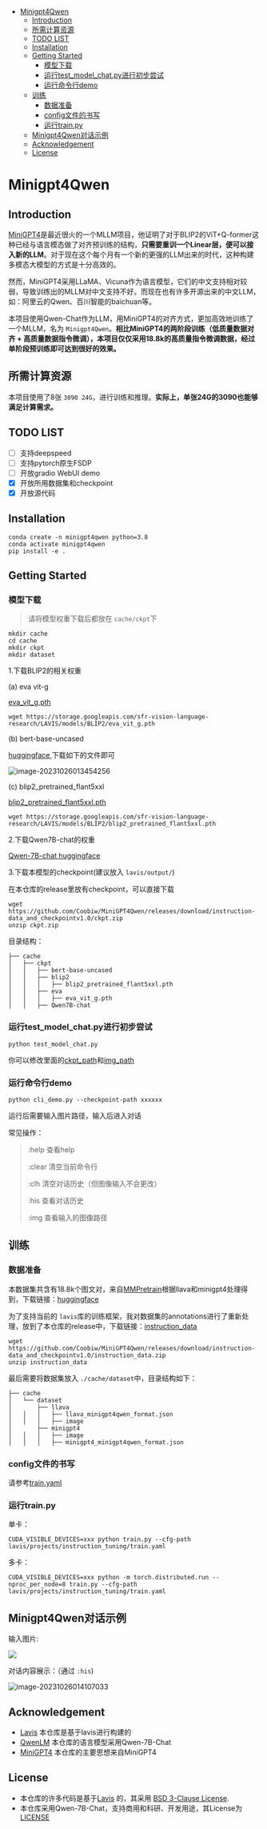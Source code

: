 - [Minigpt4Qwen](#minigpt4qwen)
  - [Introduction](#introduction)
  - [所需计算资源](#所需计算资源)
  - [TODO LIST](#todo-list)
  - [Installation](#installation)
  - [Getting Started](#getting-started)
    - [模型下载](#模型下载)
    - [运行test\_model\_chat.py进行初步尝试](#运行test_model_chatpy进行初步尝试)
    - [运行命令行demo](#运行命令行demo)
  - [训练](#训练)
    - [数据准备](#数据准备)
    - [config文件的书写](#config文件的书写)
    - [运行train.py](#运行trainpy)
  - [Minigpt4Qwen对话示例](#minigpt4qwen对话示例)
  - [Acknowledgement](#acknowledgement)
  - [License](#license)

# Minigpt4Qwen

## Introduction

[MiniGPT4](https://github.com/Vision-CAIR/MiniGPT-4)是最近很火的一个MLLM项目，他证明了对于BLIP2的ViT+Q-former这种已经与语言模态做了对齐预训练的结构，**只需要重训一个Linear层，便可以接入新的LLM**。对于现在这个每个月有一个新的更强的LLM出来的时代，这种构建多模态大模型的方式是十分高效的。

然而，MiniGPT4采用LLaMA、Vicuna作为语言模型，它们的中文支持相对较弱，导致训练出的MLLM对中文支持不好。而现在也有许多开源出来的中文LLM，如：阿里云的Qwen、百川智能的baichuan等。

本项目使用Qwen-Chat作为LLM，用MiniGPT4的对齐方式，更加高效地训练了一个MLLM，名为 `Minigpt4Qwen`。**相比MiniGPT4的两阶段训练（低质量数据对齐 + 高质量数据指令微调），本项目仅仅采用18.8k的高质量指令微调数据，经过单阶段预训练即可达到很好的效果。**

## 所需计算资源

本项目使用了8张 `3090 24G`，进行训练和推理。**实际上，单张24G的3090也能够满足计算需求。**

## TODO LIST

- [ ] 支持deepspeed
- [ ] 支持pytorch原生FSDP
- [ ] 开放gradio WebUI demo
- [X] 开放所用数据集和checkpoint
- [X] 开放源代码

## Installation

```
conda create -n minigpt4qwen python=3.8
conda activate minigpt4qwen
pip install -e .
```

## Getting Started

### 模型下载

> 请将模型权重下载后都放在 `cache/ckpt`下

```
mkdir cache
cd cache
mkdir ckpt
mkdir dataset
```

1.下载BLIP2的相关权重

(a) eva vit-g

[eva_vit_g.pth](https://storage.googleapis.com/sfr-vision-language-research/LAVIS/models/BLIP2/eva_vit_g.pth)

```
wget https://storage.googleapis.com/sfr-vision-language-research/LAVIS/models/BLIP2/eva_vit_g.pth
```

(b) bert-base-uncased

[huggingface](https://huggingface.co/bert-base-uncased/tree/main),下载如下的文件即可

![image-20231026013454256](./assets/image-20231026013454256.png)

(c) blip2_pretrained_flant5xxl

[blip2_pretrained_flant5xxl.pth](https://storage.googleapis.com/sfr-vision-language-research/LAVIS/models/BLIP2/blip2_pretrained_flant5xxl.pth)

```
wget https://storage.googleapis.com/sfr-vision-language-research/LAVIS/models/BLIP2/blip2_pretrained_flant5xxl.pth
```

2.下载Qwen7B-chat的权重

[Qwen-7B-chat huggingface](https://huggingface.co/Qwen/Qwen-7B-Chat)

3.下载本模型的checkpoint(建议放入 `lavis/output/`)

在本仓库的release里放有checkpoint，可以直接下载

```
wget https://github.com/Coobiw/MiniGPT4Qwen/releases/download/instruction-data_and_checkpointv1.0/ckpt.zip
unzip ckpt.zip
```

目录结构：

```
├── cache
│   ├── ckpt
│   │   ├── bert-base-uncased
│   │   ├── blip2
│   │   │   ├── blip2_pretrained_flant5xxl.pth
│   │   ├── eva
│   │   │   ├── eva_vit_g.pth
│   │   ├── Qwen7B-chat
```

### 运行test_model_chat.py进行初步尝试

```
python test_model_chat.py
```

你可以修改里面的[ckpt_path](https://github.com/Coobiw/MiniGPT4Qwen/blob/8fe80125b91af858b528d74c13c40fbb2fd90ad5/test_model_chat.py#L14)和[img_path](https://github.com/Coobiw/MiniGPT4Qwen/blob/8fe80125b91af858b528d74c13c40fbb2fd90ad5/test_model_chat.py#L16)

### 运行命令行demo

```
python cli_demo.py --checkpoint-path xxxxxx
```

运行后需要输入图片路径，输入后进入对话

常见操作：

> :help 查看help
>
> :clear 清空当前命令行
>
> :clh 清空对话历史（但图像输入不会更改）
>
> :his 查看对话历史
>
> :img 查看输入的图像路径

## 训练

### 数据准备

本数据集共含有18.8k个图文对，来自[MMPretrain](https://github.com/open-mmlab/mmpretrain)根据llava和minigpt4处理得到，下载链接：[huggingface](https://huggingface.co/datasets/deepHug/minigpt4_training_for_MMPretrain)

为了支持当前的 `lavis`库的训练框架，我对数据集的annotations进行了重新处理，放到了本仓库的release中，下载链接：[instruction_data](https://github.com/Coobiw/MiniGPT4Qwen/releases/download/instruction-data_and_checkpointv1.0/instruction_data.zip)

```
wget https://github.com/Coobiw/MiniGPT4Qwen/releases/download/instruction-data_and_checkpointv1.0/instruction_data.zip
unzip instruction_data
```

最后需要将数据集放入 `./cache/dataset`中，目录结构如下：

```
├── cache
│   └── dataset
│       ├── llava
│   │   │   ├── llava_minigpt4qwen_format.json
│   │   │   ├── image
│       ├── minigpt4
│   │   │   ├── image
│   │   │   ├── minigpt4_minigpt4qwen_format.json
```

### config文件的书写

请参考[train.yaml](https://github.com/Coobiw/MiniGPT4Qwen/blob/master/lavis/projects/instruction_tuning/train.yaml)

### 运行train.py

单卡：

```
CUDA_VISIBLE_DEVICES=xxx python train.py --cfg-path lavis/projects/instruction_tuning/train.yaml
```

多卡：

```
CUDA_VISIBLE_DEVICES=xxx python -m torch.distributed.run --nproc_per_node=8 train.py --cfg-path lavis/projects/instruction_tuning/train.yaml
```

## Minigpt4Qwen对话示例

输入图片:

 ![](./examples/minigpt4_image_3.jpg)

对话内容展示：（通过 `:his`)

![image-20231026014107033](./assets/image-20231026014107033.png)

## Acknowledgement

- [Lavis](https://github.com/salesforce/LAVIS) 本仓库是基于lavis进行构建的
- [QwenLM](https://github.com/QwenLM/Qwen) 本仓库的语言模型采用Qwen-7B-Chat
- [MiniGPT4](https://github.com/Vision-CAIR/MiniGPT-4) 本仓库的主要思想来自MiniGPT4

## License

- 本仓库的许多代码是基于[Lavis](https://github.com/salesforce/LAVIS) 的，其采用 [BSD 3-Clause License](https://github.com/Vision-CAIR/MiniGPT-4/blob/main/LICENSE_Lavis.md).
- 本仓库采用Qwen-7B-Chat，支持商用和科研、开发用途，其License为[LICENSE](https://github.com/QwenLM/Qwen/blob/main/LICENSE)
